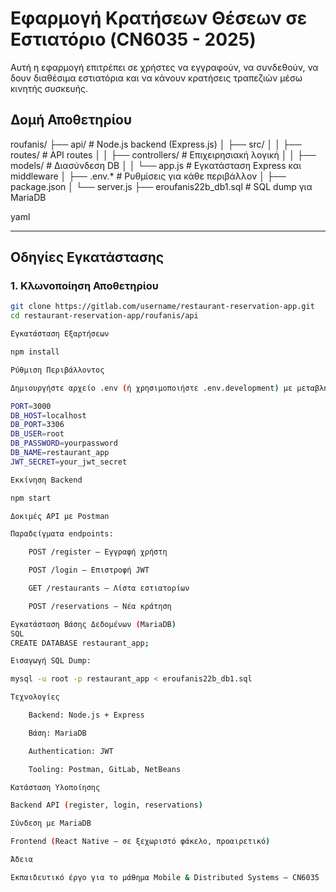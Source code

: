 # Εφαρμογή Κρατήσεων Θέσεων σε Εστιατόριο (CN6035 - 2025)

Αυτή η εφαρμογή επιτρέπει σε χρήστες να εγγραφούν, να συνδεθούν, να δουν διαθέσιμα εστιατόρια και να κάνουν κρατήσεις τραπεζιών μέσω κινητής συσκευής.

## Δομή Αποθετηρίου

roufanis/
├── api/ # Node.js backend (Express.js)
│ ├── src/
│ │ ├── routes/ # API routes
│ │ ├── controllers/ # Επιχειρησιακή λογική
│ │ ├── models/ # Διασύνδεση DB
│ │ └── app.js # Εγκατάσταση Express και middleware
│ ├── .env.* # Ρυθμίσεις για κάθε περιβάλλον
│ ├── package.json
│ └── server.js
├── eroufanis22b_db1.sql # SQL dump για MariaDB

yaml


---

## Οδηγίες Εγκατάστασης

### 1. Κλωνοποίηση Αποθετηρίου

```bash
git clone https://gitlab.com/username/restaurant-reservation-app.git
cd restaurant-reservation-app/roufanis/api

Εγκατάσταση Εξαρτήσεων

npm install

Ρύθμιση Περιβάλλοντος

Δημιουργήστε αρχείο .env (ή χρησιμοποιήστε .env.development) με μεταβλητές:

PORT=3000
DB_HOST=localhost
DB_PORT=3306
DB_USER=root
DB_PASSWORD=yourpassword
DB_NAME=restaurant_app
JWT_SECRET=your_jwt_secret

Εκκίνηση Backend

npm start

Δοκιμές API με Postman

Παραδείγματα endpoints:

    POST /register – Εγγραφή χρήστη

    POST /login – Επιστροφή JWT

    GET /restaurants – Λίστα εστιατορίων

    POST /reservations – Νέα κράτηση

Εγκατάσταση Βάσης Δεδομένων (MariaDB)
SQL
CREATE DATABASE restaurant_app;

Εισαγωγή SQL Dump:

mysql -u root -p restaurant_app < eroufanis22b_db1.sql

Τεχνολογίες

    Backend: Node.js + Express

    Βάση: MariaDB

    Authentication: JWT

    Tooling: Postman, GitLab, NetBeans

Κατάσταση Υλοποίησης

Backend API (register, login, reservations)

Σύνδεση με MariaDB

Frontend (React Native – σε ξεχωριστό φάκελο, προαιρετικό)

Άδεια

Εκπαιδευτικό έργο για το μάθημα Mobile & Distributed Systems – CN6035
